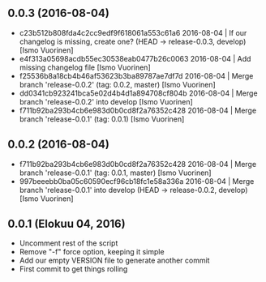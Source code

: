 ## 0.0.3 (2016-08-04)
  - c23b512b808fda4c2cc9edf9f618061a553c61a6 2016-08-04 | If our changelog is missing, create one? (HEAD -> release-0.0.3, develop) [Ismo Vuorinen]
  - e4f313a05698acdb55ec30538eab0477b26c0063 2016-08-04 | Add missing changelog file [Ismo Vuorinen]
  - f25536b8a18cb4b46af53623b3ba89787ae7df7d 2016-08-04 | Merge branch 'release-0.0.2' (tag: 0.0.2, master) [Ismo Vuorinen]
  - dd0341cb923241bca5e02d4b4d1a894708cf804b 2016-08-04 | Merge branch 'release-0.0.2' into develop [Ismo Vuorinen]
  - f711b92ba293b4cb6e983d0b0cd8f2a76352c428 2016-08-04 | Merge branch 'release-0.0.1' (tag: 0.0.1) [Ismo Vuorinen]

## 0.0.2 (2016-08-04)
  - f711b92ba293b4cb6e983d0b0cd8f2a76352c428 2016-08-04 | Merge branch 'release-0.0.1' (tag: 0.0.1, master) [Ismo Vuorinen]
  - 997beeebb0ba05c60590ecf96cb18fc1e58a336a 2016-08-04 | Merge branch 'release-0.0.1' into develop (HEAD -> release-0.0.2, develop) [Ismo Vuorinen]

## 0.0.1 (Elokuu 04, 2016)
  - Uncomment rest of the script
  - Remove "-f" force option, keeping it simple
  - Add our empty VERSION file to generate another commit
  - First commit to get things rolling
